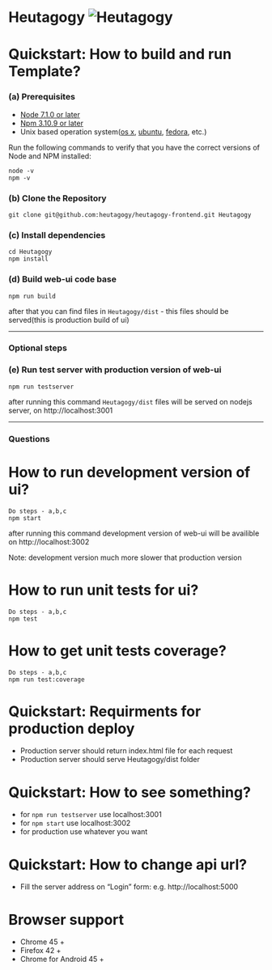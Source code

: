 # Heutagogy ![Heutagogy](favicon.ico)

# Quickstart: How to build and run Template?
### (a) Prerequisites
* [Node 7.1.0 or later](https://nodejs.org/en/)
* [Npm 3.10.9 or later](https://docs.npmjs.com/)
* Unix based operation system([os x](https://en.wikipedia.org/wiki/OS_X), [ubuntu](https://en.wikipedia.org/wiki/Ubuntu_(operating_system)), [fedora](https://en.wikipedia.org/wiki/Fedora_(operating_system)), etc.)

Run the following commands to verify that you have the correct versions of Node and NPM installed:

    node -v
    npm -v
### (b) Clone the Repository
    git clone git@github.com:heutagogy/heutagogy-frontend.git Heutagogy
### (c) Install dependencies
    cd Heutagogy
    npm install
### (d) Build web-ui code base
    npm run build
after that you can find files in ```Heutagogy/dist``` - this files should be served(this is production build of ui)

-----------------------------------------
### Optional steps
### (e) Run test server with production version of web-ui
    npm run testserver
after running this command ```Heutagogy/dist``` files will be served on nodejs server, on http://localhost:3001

-----------------------------------------
### Questions
# How to run development version of ui?
    Do steps - a,b,c
    npm start
after running this command development version of web-ui will be availible on http://localhost:3002

Note: development version much more slower that production version
# How to run unit tests for ui?
    Do steps - a,b,c
    npm test
# How to get unit tests coverage?
    Do steps - a,b,c
    npm run test:coverage

# Quickstart: Requirments for production deploy
 - Production server should return index.html file for each request
 - Production server should serve Heutagogy/dist folder

# Quickstart: How to see something?
 - for ```npm run testserver``` use localhost:3001
 - for ```npm start``` use localhost:3002
 - for production use whatever you want

# Quickstart: How to change api url?
 - Fill the server address on “Login” form: e.g. http://localhost:5000

# Browser support

- Chrome 45 +
- Firefox 42 +
- Chrome for Android 45 +
